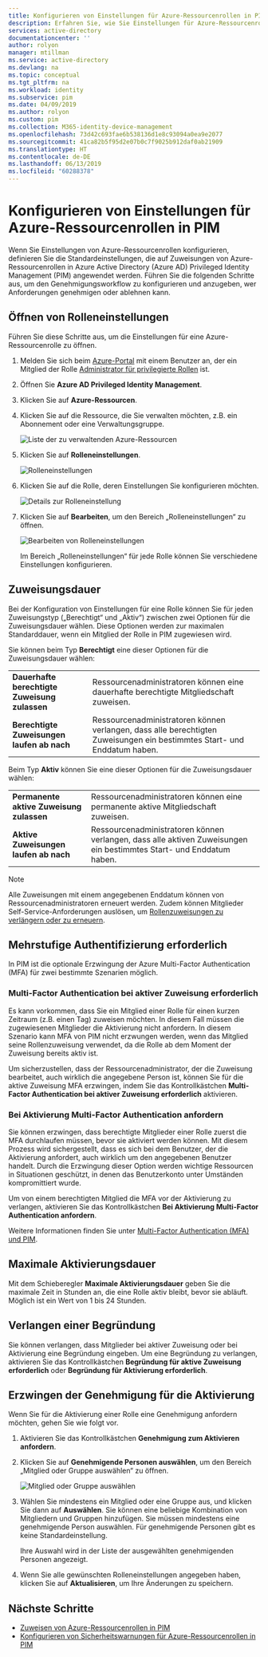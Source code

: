 ```yaml
---
title: Konfigurieren von Einstellungen für Azure-Ressourcenrollen in PIM – Azure Active Directory | Microsoft-Dokumentation
description: Erfahren Sie, wie Sie Einstellungen für Azure-Ressourcenrollen in Azure AD Privileged Identity Management (PIM) konfigurieren.
services: active-directory
documentationcenter: ''
author: rolyon
manager: mtillman
ms.service: active-directory
ms.devlang: na
ms.topic: conceptual
ms.tgt_pltfrm: na
ms.workload: identity
ms.subservice: pim
ms.date: 04/09/2019
ms.author: rolyon
ms.custom: pim
ms.collection: M365-identity-device-management
ms.openlocfilehash: 73d42c693fae6b538136d1e8c93094a0ea9e2077
ms.sourcegitcommit: 41ca82b5f95d2e07b0c7f9025b912daf0ab21909
ms.translationtype: HT
ms.contentlocale: de-DE
ms.lasthandoff: 06/13/2019
ms.locfileid: "60288378"
---
```

# <a name="configure-azure-resource-role-settings-in-pim"></a>Konfigurieren von Einstellungen für Azure-Ressourcenrollen in PIM

Wenn Sie Einstellungen von Azure-Ressourcenrollen konfigurieren, definieren Sie die Standardeinstellungen, die auf Zuweisungen von Azure-Ressourcenrollen in Azure Active Directory (Azure AD) Privileged Identity Management (PIM) angewendet werden. Führen Sie die folgenden Schritte aus, um den Genehmigungsworkflow zu konfigurieren und anzugeben, wer Anforderungen genehmigen oder ablehnen kann.

## <a name="open-role-settings"></a>Öffnen von Rolleneinstellungen

Führen Sie diese Schritte aus, um die Einstellungen für eine Azure-Ressourcenrolle zu öffnen.

1. Melden Sie sich beim [Azure-Portal](https://portal.azure.com/) mit einem Benutzer an, der ein Mitglied der Rolle [Administrator für privilegierte Rollen](../users-groups-roles/directory-assign-admin-roles.md#privileged-role-administrator) ist.

1. Öffnen Sie **Azure AD Privileged Identity Management**.

1. Klicken Sie auf **Azure-Ressourcen**.

1. Klicken Sie auf die Ressource, die Sie verwalten möchten, z.B. ein Abonnement oder eine Verwaltungsgruppe.

    ![Liste der zu verwaltenden Azure-Ressourcen](./media/pim-resource-roles-configure-role-settings/resources-list.png)

1. Klicken Sie auf **Rolleneinstellungen**.

    ![Rolleneinstellungen](./media/pim-resource-roles-configure-role-settings/resources-role-settings.png)

1. Klicken Sie auf die Rolle, deren Einstellungen Sie konfigurieren möchten.

    ![Details zur Rolleneinstellung](./media/pim-resource-roles-configure-role-settings/resources-role-setting-details.png)

1. Klicken Sie auf **Bearbeiten**, um den Bereich „Rolleneinstellungen“ zu öffnen.

    ![Bearbeiten von Rolleneinstellungen](./media/pim-resource-roles-configure-role-settings/resources-role-settings-edit.png)

    Im Bereich „Rolleneinstellungen“ für jede Rolle können Sie verschiedene Einstellungen konfigurieren.

## <a name="assignment-duration"></a>Zuweisungsdauer

Bei der Konfiguration von Einstellungen für eine Rolle können Sie für jeden Zuweisungstyp („Berechtigt“ und „Aktiv“) zwischen zwei Optionen für die Zuweisungsdauer wählen. Diese Optionen werden zur maximalen Standarddauer, wenn ein Mitglied der Rolle in PIM zugewiesen wird.

Sie können beim Typ **Berechtigt** eine dieser Optionen für die Zuweisungsdauer wählen:

| | |
| --- | --- |
| **Dauerhafte berechtigte Zuweisung zulassen** | Ressourcenadministratoren können eine dauerhafte berechtigte Mitgliedschaft zuweisen. |
| **Berechtigte Zuweisungen laufen ab nach** | Ressourcenadministratoren können verlangen, dass alle berechtigten Zuweisungen ein bestimmtes Start- und Enddatum haben. |

Beim Typ **Aktiv** können Sie eine dieser Optionen für die Zuweisungsdauer wählen:

| | |
| --- | --- |
| **Permanente aktive Zuweisung zulassen** | Ressourcenadministratoren können eine permanente aktive Mitgliedschaft zuweisen. |
| **Aktive Zuweisungen laufen ab nach** | Ressourcenadministratoren können verlangen, dass alle aktiven Zuweisungen ein bestimmtes Start- und Enddatum haben. |

> [!NOTE] 
> Alle Zuweisungen mit einem angegebenen Enddatum können von Ressourcenadministratoren erneuert werden. Zudem können Mitglieder Self-Service-Anforderungen auslösen, um [Rollenzuweisungen zu verlängern oder zu erneuern](pim-resource-roles-renew-extend.md).

## <a name="require-multi-factor-authentication"></a>Mehrstufige Authentifizierung erforderlich

In PIM ist die optionale Erzwingung der Azure Multi-Factor Authentication (MFA) für zwei bestimmte Szenarien möglich.

### <a name="require-multi-factor-authentication-on-active-assignment"></a>Multi-Factor Authentication bei aktiver Zuweisung erforderlich

Es kann vorkommen, dass Sie ein Mitglied einer Rolle für einen kurzen Zeitraum (z.B. einen Tag) zuweisen möchten. In diesem Fall müssen die zugewiesenen Mitglieder die Aktivierung nicht anfordern. In diesem Szenario kann MFA von PIM nicht erzwungen werden, wenn das Mitglied seine Rollenzuweisung verwendet, da die Rolle ab dem Moment der Zuweisung bereits aktiv ist.

Um sicherzustellen, dass der Ressourcenadministrator, der die Zuweisung bearbeitet, auch wirklich die angegebene Person ist, können Sie für die aktive Zuweisung MFA erzwingen, indem Sie das Kontrollkästchen **Multi-Factor Authentication bei aktiver Zuweisung erforderlich** aktivieren.

### <a name="require-multi-factor-authentication-on-activation"></a>Bei Aktivierung Multi-Factor Authentication anfordern

Sie können erzwingen, dass berechtigte Mitglieder einer Rolle zuerst die MFA durchlaufen müssen, bevor sie aktiviert werden können. Mit diesem Prozess wird sichergestellt, dass es sich bei dem Benutzer, der die Aktivierung anfordert, auch wirklich um den angegebenen Benutzer handelt. Durch die Erzwingung dieser Option werden wichtige Ressourcen in Situationen geschützt, in denen das Benutzerkonto unter Umständen kompromittiert wurde.

Um von einem berechtigten Mitglied die MFA vor der Aktivierung zu verlangen, aktivieren Sie das Kontrollkästchen **Bei Aktivierung Multi-Factor Authentication anfordern**.

Weitere Informationen finden Sie unter [Multi-Factor Authentication (MFA) und PIM](pim-how-to-require-mfa.md).

## <a name="activation-maximum-duration"></a>Maximale Aktivierungsdauer

Mit dem Schieberegler **Maximale Aktivierungsdauer** geben Sie die maximale Zeit in Stunden an, die eine Rolle aktiv bleibt, bevor sie abläuft. Möglich ist ein Wert von 1 bis 24 Stunden.

## <a name="require-justification"></a>Verlangen einer Begründung

Sie können verlangen, dass Mitglieder bei aktiver Zuweisung oder bei Aktivierung eine Begründung eingeben. Um eine Begründung zu verlangen, aktivieren Sie das Kontrollkästchen **Begründung für aktive Zuweisung erforderlich** oder **Begründung für Aktivierung erforderlich**.

## <a name="require-approval-to-activate"></a>Erzwingen der Genehmigung für die Aktivierung

Wenn Sie für die Aktivierung einer Rolle eine Genehmigung anfordern möchten, gehen Sie wie folgt vor.

1. Aktivieren Sie das Kontrollkästchen **Genehmigung zum Aktivieren anfordern**.

1. Klicken Sie auf **Genehmigende Personen auswählen**, um den Bereich „Mitglied oder Gruppe auswählen“ zu öffnen.

    ![Mitglied oder Gruppe auswählen](./media/pim-resource-roles-configure-role-settings/resources-role-settings-select-approvers.png)

1. Wählen Sie mindestens ein Mitglied oder eine Gruppe aus, und klicken Sie dann auf **Auswählen**. Sie können eine beliebige Kombination von Mitgliedern und Gruppen hinzufügen. Sie müssen mindestens eine genehmigende Person auswählen. Für genehmigende Personen gibt es keine Standardeinstellung.

    Ihre Auswahl wird in der Liste der ausgewählten genehmigenden Personen angezeigt.

1. Wenn Sie alle gewünschten Rolleneinstellungen angegeben haben, klicken Sie auf **Aktualisieren**, um Ihre Änderungen zu speichern.

## <a name="next-steps"></a>Nächste Schritte

- [Zuweisen von Azure-Ressourcenrollen in PIM](pim-resource-roles-assign-roles.md)
- [Konfigurieren von Sicherheitswarnungen für Azure-Ressourcenrollen in PIM](pim-resource-roles-configure-alerts.md)
